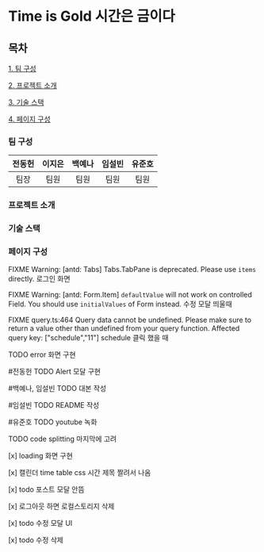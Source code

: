 # Time is Gold 시간은 금이다

## 목차

[1. 팀 구성](#팀원-소개)

[2. 프로젝트 소개](#프로젝트-소개)

[3. 기술 스택](#기술-스택)

[4. 페이지 구성](#페이지-구성)

### 팀 구성

| 전동헌 | 이지은 | 백예나 | 임설빈 | 유준호 |
| :----: | :----: | :----: | :----: | :----: |
|  팀장  |  팀원  |  팀원  |  팀원  |  팀원  |

### 프로젝트 소개

### 기술 스택

### 페이지 구성

FIXME Warning: [antd: Tabs] Tabs.TabPane is deprecated. Please use `items` directly.
로그인 화면

FIXME Warning: [antd: Form.Item] `defaultValue` will not work on controlled Field. You should use `initialValues` of Form instead.
수정 모달 띄울때

FIXME query.ts:464 Query data cannot be undefined. Please make sure to return a value other than undefined from your query function. Affected query key: ["schedule","11"]
schedule 클릭 했을 때

TODO error 화면 구현

#전동헌
TODO Alert 모달 구현

#백예나, 임설빈
TODO 대본 작성

#임설빈
TODO README 작성

#유준호
TODO youtube 녹화

TODO code splitting 마지막에 고려

[x] loading 화면 구현

[x] 캘린더 time table css 시간 제목 짤려서 나옴

[x] todo 포스트 모달 안뜸

[x] 로그아웃 하면 로컬스토리지 삭제

[x] todo 수정 모달 UI

[x] todo 수정 삭제
